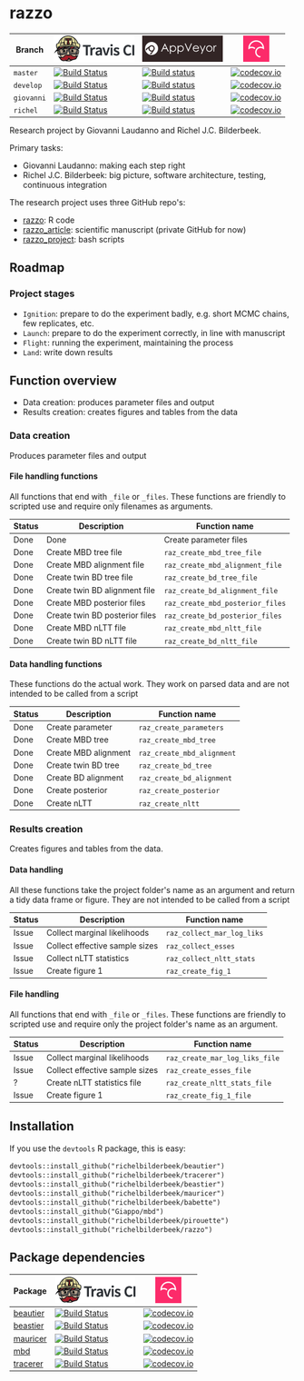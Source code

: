# razzo

Branch|[![Travis CI logo](pics/TravisCI.png)](https://travis-ci.org)|[![AppVeyor logo](pics/AppVeyor.png)](https://www.appveyor.com)|[![Codecov logo](pics/Codecov.png)](https://www.codecov.io)
---|---|---|---
`master`|[![Build Status](https://travis-ci.org/richelbilderbeek/razzo.svg?branch=master)](https://travis-ci.org/richelbilderbeek/razzo) |[![Build status](https://ci.appveyor.com/api/projects/status/o6htu70cv6ttqw5r/branch/master?svg=true)](https://ci.appveyor.com/project/richelbilderbeek/razzo/branch/master)| [![codecov.io](https://codecov.io/github/richelbilderbeek/razzo/coverage.svg?branch=master)](https://codecov.io/github/richelbilderbeek/razzo?branch=master)
`develop`|[![Build Status](https://travis-ci.org/richelbilderbeek/razzo.svg?branch=develop)](https://travis-ci.org/richelbilderbeek/razzo) |[![Build status](https://ci.appveyor.com/api/projects/status/o6htu70cv6ttqw5r/branch/develop?svg=true)](https://ci.appveyor.com/project/richelbilderbeek/razzo/branch/develop)| [![codecov.io](https://codecov.io/github/richelbilderbeek/razzo/coverage.svg?branch=develop)](https://codecov.io/github/richelbilderbeek/razzo?branch=develop)
`giovanni`|[![Build Status](https://travis-ci.org/richelbilderbeek/razzo.svg?branch=giovanni)](https://travis-ci.org/richelbilderbeek/razzo) |[![Build status](https://ci.appveyor.com/api/projects/status/o6htu70cv6ttqw5r/branch/giovanni?svg=true)](https://ci.appveyor.com/project/richelbilderbeek/razzo/branch/giovanni)| [![codecov.io](https://codecov.io/github/richelbilderbeek/razzo/coverage.svg?branch=giovanni)](https://codecov.io/github/richelbilderbeek/razzo?branch=giovanni)
`richel`|[![Build Status](https://travis-ci.org/richelbilderbeek/razzo.svg?branch=richel)](https://travis-ci.org/richelbilderbeek/razzo) |[![Build status](https://ci.appveyor.com/api/projects/status/o6htu70cv6ttqw5r/branch/richel?svg=true)](https://ci.appveyor.com/project/richelbilderbeek/razzo/branch/richel)| [![codecov.io](https://codecov.io/github/richelbilderbeek/razzo/coverage.svg?branch=richel)](https://codecov.io/github/richelbilderbeek/razzo?branch=richel)

Research project by Giovanni Laudanno and Richel J.C. Bilderbeek.

Primary tasks:

 * Giovanni Laudanno: making each step right
 * Richel J.C. Bilderbeek: big picture, software architecture, testing, continuous integration

The research project uses three GitHub repo's:

 * [razzo](https://github.com/richelbilderbeek/razzo): R code
 * [razzo_article](https://github.com/richelbilderbeek/razzo_article): scientific manuscript (private GitHub for now)
 * [razzo_project](https://github.com/richelbilderbeek/razzo_project): bash scripts

## Roadmap

### Project stages

 * `Ignition`: prepare to do the experiment badly, e.g. short MCMC chains, few replicates, etc.
 * `Launch`: prepare to do the experiment correctly, in line with manuscript
 * `Flight`: running the experiment, maintaining the process
 * `Land`: write down results

## Function overview

 * Data creation: produces parameter files and output
 * Results creation: creates figures and tables from the data

### Data creation

Produces parameter files and output

#### File handling functions

All functions that end with `_file` or `_files`.
These functions are friendly to scripted use and
require only filenames as arguments.

Status|Description|Function name
---|---|---
Done|Done|Create parameter files|`raz_create_parameters_files`
Done|Create MBD tree file|`raz_create_mbd_tree_file`
Done|Create MBD alignment file|`raz_create_mbd_alignment_file`
Done|Create twin BD tree file|`raz_create_bd_tree_file`
Done|Create twin BD alignment file|`raz_create_bd_alignment_file`
Done|Create MBD posterior files|`raz_create_mbd_posterior_files`
Done|Create twin BD posterior files|`raz_create_bd_posterior_files`
Done|Create MBD nLTT file|`raz_create_mbd_nltt_file`
Done|Create twin BD nLTT file|`raz_create_bd_nltt_file`

#### Data handling functions

These functions do the actual work. 
They work on parsed data and are not intended to be called from a script

Status|Description|Function name
---|---|---
Done|Create parameter|`raz_create_parameters`
Done|Create MBD tree|`raz_create_mbd_tree`
Done|Create MBD alignment|`raz_create_mbd_alignment`
Done|Create twin BD tree|`raz_create_bd_tree`
Done|Create BD alignment|`raz_create_bd_alignment`
Done|Create posterior|`raz_create_posterior`
Done|Create nLTT|`raz_create_nltt`

### Results creation

Creates figures and tables from the data.

#### Data handling

All these functions take the project folder's name as an argument
and return a tidy data frame or figure.
They are not intended to be called from a script

Status|Description|Function name
---|---|---
Issue|Collect marginal likelihoods|`raz_collect_mar_log_liks`
Issue|Collect effective sample sizes|`raz_collect_esses`
Issue|Collect nLTT statistics|`raz_collect_nltt_stats`
Issue|Create figure 1|`raz_create_fig_1`

#### File handling

All functions that end with `_file` or `_files`.
These functions are friendly to scripted use and
require only the project folder's name as an argument.

Status|Description|Function name
---|---|---
Issue|Collect marginal likelihoods|`raz_create_mar_log_liks_file`
Issue|Collect effective sample sizes|`raz_create_esses_file`
?|Create nLTT statistics file|`raz_create_nltt_stats_file`
Issue|Create figure 1|`raz_create_fig_1_file`

## Installation

If you use the `devtools` R package, this is easy:

```
devtools::install_github("richelbilderbeek/beautier")
devtools::install_github("richelbilderbeek/tracerer")
devtools::install_github("richelbilderbeek/beastier")
devtools::install_github("richelbilderbeek/mauricer")
devtools::install_github("richelbilderbeek/babette")
devtools::install_github("Giappo/mbd")
devtools::install_github("richelbilderbeek/pirouette")
devtools::install_github("richelbilderbeek/razzo")
```

## Package dependencies

Package|[![Travis CI logo](pics/TravisCI.png)](https://travis-ci.org)|[![Codecov logo](pics/Codecov.png)](https://www.codecov.io)
---|---|---
[beautier](https://github.com/richelbilderbeek/beautier)|[![Build Status](https://travis-ci.org/richelbilderbeek/beautier.svg?branch=master)](https://travis-ci.org/richelbilderbeek/beautier)|[![codecov.io](https://codecov.io/github/richelbilderbeek/beautier/coverage.svg?branch=master)](https://codecov.io/github/richelbilderbeek/beautier/branch/master)
[beastier](https://github.com/richelbilderbeek/beastier)|[![Build Status](https://travis-ci.org/richelbilderbeek/beastier.svg?branch=master)](https://travis-ci.org/richelbilderbeek/beastier)|[![codecov.io](https://codecov.io/github/richelbilderbeek/beastier/coverage.svg?branch=master)](https://codecov.io/github/richelbilderbeek/beastier/branch/master)
[mauricer](https://github.com/richelbilderbeek/mauricer)|[![Build Status](https://travis-ci.org/richelbilderbeek/mauricer.svg?branch=master)](https://travis-ci.org/richelbilderbeek/mauricer)|[![codecov.io](https://codecov.io/github/richelbilderbeek/mauricer/coverage.svg?branch=master)](https://codecov.io/github/richelbilderbeek/mauricer/branch/master)
[mbd](https://github.com/Giappo/mbd)|[![Build Status](https://travis-ci.org/Giappo/mbd.svg?branch=master)](https://travis-ci.org/Giappo/mbd)|[![codecov.io](https://codecov.io/github/Giappo/mbd/coverage.svg?branch=master)](https://codecov.io/github/Giappo/mbd/branch/master)
[tracerer](https://github.com/richelbilderbeek/tracerer)|[![Build Status](https://travis-ci.org/richelbilderbeek/tracerer.svg?branch=master)](https://travis-ci.org/richelbilderbeek/tracerer)|[![codecov.io](https://codecov.io/github/richelbilderbeek/tracerer/coverage.svg?branch=master)](https://codecov.io/github/richelbilderbeek/tracerer/branch/master)
